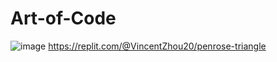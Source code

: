 # Art-of-Code
![image](https://github.com/vincentz6494/Art-of-Code/assets/150828202/fc46a5c5-6aba-4021-9873-e215cd5e2802)
https://replit.com/@VincentZhou20/penrose-triangle
